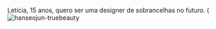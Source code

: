 Leticia, 15 anos, quero ser uma designer de sobrancelhas no futuro.
(![hanseojun-truebeauty](https://github.com/user-attachments/assets/a5bc08a0-1fa1-4325-a0f5-e73f5580eb86)
